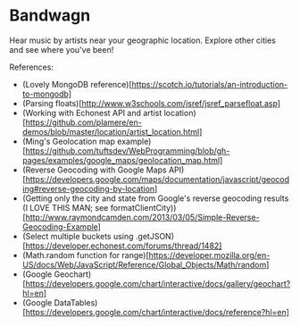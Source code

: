 # Bandwagn

Hear music by artists near your geographic location. Explore other cities and see where you've been!

References:
* (Lovely MongoDB reference)[https://scotch.io/tutorials/an-introduction-to-mongodb]
* (Parsing floats)[http://www.w3schools.com/jsref/jsref_parsefloat.asp]
* (Working with Echonest API and artist location)[https://github.com/plamere/en-demos/blob/master/location/artist_location.html]
* (Ming's Geolocation map example)[https://github.com/tuftsdev/WebProgramming/blob/gh-pages/examples/google_maps/geolocation_map.html]
* (Reverse Geocoding with Google Maps API)[https://developers.google.com/maps/documentation/javascript/geocoding#reverse-geocoding-by-location]
* (Getting only the city and state from Google's reverse geocoding results (I LOVE THIS MAN; see formatClientCity))[http://www.raymondcamden.com/2013/03/05/Simple-Reverse-Geocoding-Example]
* (Select multiple buckets using .getJSON)[https://developer.echonest.com/forums/thread/1482]
* (Math.random function for range)[https://developer.mozilla.org/en-US/docs/Web/JavaScript/Reference/Global_Objects/Math/random]
* (Google Geochart)[https://developers.google.com/chart/interactive/docs/gallery/geochart?hl=en]
* (Google DataTables)[https://developers.google.com/chart/interactive/docs/reference?hl=en]